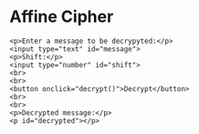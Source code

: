<style>
  @import url('https://fonts.googleapis.com/css2?family=Dosis&display=swap');
</style>
<html>
<head>
    <title>Affine Cipher</title>
</head>
<body>
    <h1>Affine Cipher</h1>

    <p>Enter a message to be decrypyted:</p>
    <input type="text" id="message">
    <p>Shift:</p>
    <input type="number" id="shift">
    <br>
    <br>
    <button onclick="decrypt()">Decrypt</button>
    <br>
    <br>
    <p>Decrypted message:</p>
    <p id="decrypted"></p>

<!-- Include the JavaScript file -->
<script src="affine.js"></script>
</body>